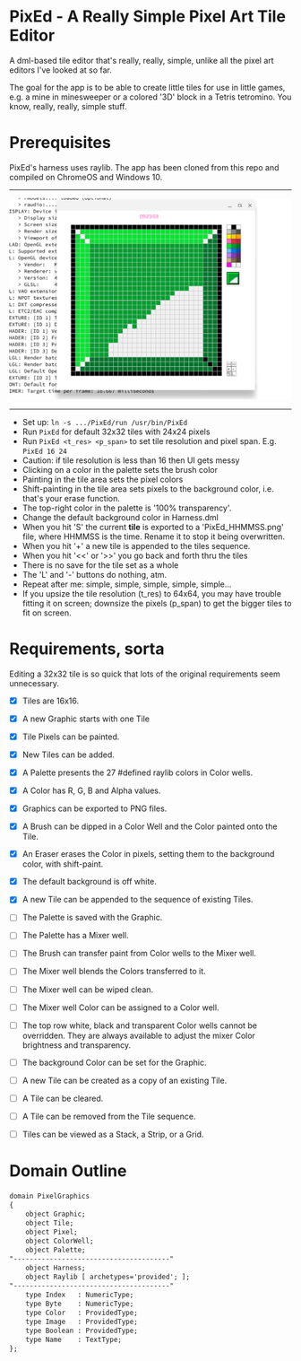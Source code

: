 # PixEd - A Really Simple Pixel Art Tile Editor

A dml-based tile editor that's really, really, simple, unlike all the pixel art editors I've looked at so far.

The goal for the app is to be able to create little tiles for use in little games, e.g. a mine in minesweeper or a colored '3D' block in a Tetris tetromino.  You know, really, really, simple stuff.

# Prerequisites
PixEd's harness uses raylib.  The app has been cloned from this repo and compiled on ChromeOS and Windows 10.

---

![Screenshot](./PixEd_screenshot.png)

---

- Set up: `ln -s .../PixEd/run /usr/bin/PixEd`
- Run `PixEd` for default 32x32 tiles with 24x24 pixels
- Run `PixEd <t_res> <p_span>` to set tile resolution and pixel span.
E.g. `PixEd 16 24`
- Caution: if tile resolution is less than 16 then UI gets messy
- Clicking on a color in the palette sets the brush color
- Painting in the tile area sets the pixel colors
- Shift-painting in the tile area sets pixels to the background color, i.e. that's your erase function.
- The top-right color in the palette is '100% transparency'.
- Change the default background color in Harness.dml
- When you hit 'S' the current **tile** is exported to a 'PixEd_HHMMSS.png' file, where HHMMSS is the time.  Rename it to stop it being overwritten.
- When you hit '+' a new tile is appended to the tiles sequence.
- When you hit '<<' or '>>' you go back and forth thru the tiles
- There is no save for the tile set as a whole
- The 'L' and '-' buttons do nothing, atm.
- Repeat after me: simple, simple, simple, simple, simple...
- If you upsize the tile resolution (t_res) to 64x64, you may have trouble fitting it on screen; downsize the pixels (p_span) to get the bigger tiles to fit on screen.

# Requirements, sorta

Editing a 32x32 tile is so quick that lots of the original requirements seem unnecessary.

- [x] Tiles are 16x16.  
- [x] A new Graphic starts with one Tile 
- [x] Tile Pixels can be painted.
- [x] New Tiles can be added.
- [x] A Palette presents the 27 #defined raylib colors in Color wells.  
- [x] A Color has R, G, B and Alpha values.
- [x] Graphics can be exported to PNG files.
- [x] A Brush can be dipped in a Color Well and the Color painted onto the Tile.
- [x] An Eraser erases the Color in pixels, setting them to the background color, with shift-paint.
- [x] The default background is off white.
- [x] A new Tile can be appended to the sequence of existing Tiles.

- [ ] The Palette is saved with the Graphic.
- [ ] The Palette has a Mixer well.
- [ ] The Brush can transfer paint from Color wells to the Mixer well.
- [ ] The Mixer well blends the Colors transferred to it.
- [ ] The Mixer well can be wiped clean.
- [ ] The Mixer well Color can be assigned to a Color well.
- [ ] The top row white, black and transparent Color wells cannot be overridden.  They are always available to adjust the mixer Color brightness and transparency. 
- [ ] The background Color can be set for the Graphic.
- [ ] A new Tile can be created as a copy of an existing Tile.
- [ ] A Tile can be cleared.
- [ ] A Tile can be removed from the Tile sequence.
- [ ] Tiles can be viewed as a Stack, a Strip, or a Grid.

# Domain Outline

```
domain PixelGraphics
{
    object Graphic;
    object Tile;
    object Pixel;
    object ColorWell;
    object Palette;
"---------------------------------------"
    object Harness;
    object Raylib [ archetypes='provided'; ];
"---------------------------------------"
    type Index   : NumericType;
    type Byte    : NumericType;
    type Color   : ProvidedType;
    type Image   : ProvidedType;
    type Boolean : ProvidedType;
    type Name    : TextType;
};
```
